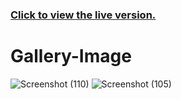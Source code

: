 ### [Click to view the live version.](https://www.jvsdo.com/projects/Gallery-Image-main/)
# Gallery-Image
![Screenshot (110)](https://user-images.githubusercontent.com/46056798/226758035-983679ab-d25b-45d3-a25a-89e243f99305.png)
![Screenshot (105)](https://user-images.githubusercontent.com/46056798/226758039-6e73e85e-74cf-4b16-8058-905bf06c7b43.png)
